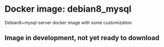 # Docker image: debian8_mysql
Debian8+mysql-server docker image with some customization

## Image in development, not yet ready to download
